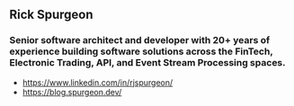 ## Rick Spurgeon

### Senior software architect and developer with 20+ years of experience building software solutions across the FinTech, Electronic Trading, API, and Event Stream Processing spaces.

* https://www.linkedin.com/in/rjspurgeon/
* https://blog.spurgeon.dev/

<!--
**rspurgeon/rspurgeon** is a ✨ _special_ ✨ repository because its `README.md` (this file) appears on your GitHub profile.

Here are some ideas to get you started:

- 🔭 I’m currently working on ...
- 🌱 I’m currently learning ...
- 👯 I’m looking to collaborate on ...
- 🤔 I’m looking for help with ...
- 💬 Ask me about ...
- 📫 How to reach me: ...
- 😄 Pronouns: ...
- ⚡ Fun fact: ...
-->
